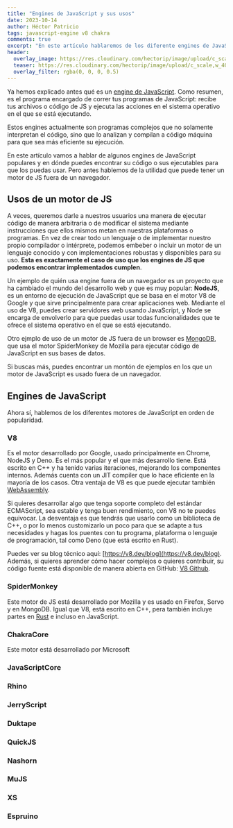 ```yaml
---
title: "Engines de JavaScript y sus usos"
date: 2023-10-14
author: Héctor Patricio
tags: javascript-engine v8 chakra
comments: true
excerpt: "En este artículo hablaremos de los diferente engines de JavaScript que existen, dónde los puedes encontrar y para qué los puedes usar."
header:
  overlay_image: https://res.cloudinary.com/hectorip/image/upload/c_scale,w_1400/v1701323922/garett-mizunaka-xFjti9rYILo-unsplash_mh0wys.jpg
  teaser: https://res.cloudinary.com/hectorip/image/upload/c_scale,w_400/v1701323922/garett-mizunaka-xFjti9rYILo-unsplash_mh0wys.jpg
  overlay_filter: rgba(0, 0, 0, 0.5)
---
```


Ya hemos explicado antes qué es un [engine de JavaScript](/2020/05/17/que-es-un-engine-de-javascript.html). Como resumen, es el programa encargado de correr tus programas de JavaScript: recibe tus archivos o código de JS y ejecuta las acciones en el sistema operativo en el que se está ejecutando.

Estos engines actualmente son programas complejos que no solamente interpretan el código, sino que lo analizan y compilan a código máquina para que sea más eficiente su ejecución.

En este artículo vamos a hablar de algunos engines de JavaScript populares y en dónde puedes encontrar su código o sus ejecutables para que los puedas usar. Pero antes hablemos de la utilidad que puede tener un motor de JS fuera de un navegador.

## Usos de un motor de JS

A veces, queremos darle a nuestros usuarios una manera de ejecutar código de manera arbitraria o de modificar el sistema mediante instrucciones que ellos mismos metan en nuestras plataformas o programas. En vez de crear todo un lenguaje o de implementar nuestro propio compilador o intérprete, podemos embeber o incluir un motor de un lenguaje conocido y con implementaciones robustas y disponibles para su uso. **Esta es exactamente el caso de uso que los engines de JS que podemos encontrar implementados cumplen**.

Un ejemplo de quién usa engine fuera de un navegador es un proyecto que ha cambiado el mundo del desarrollo web y que es muy popular: **NodeJS**, es un entorno de ejecución de JavaScript que se basa en el motor V8 de Google y que sirve principalmente para crear aplicaciones web. Mediante el uso de V8, puedes crear servidores web usando JavaScript, y Node se encarga de envolverlo para que puedas usar todas funcionalidades que te ofrece el sistema operativo en el que se está ejecutando.

Otro ejmplo de uso de un motor de JS fuera de un browser es [MongoDB](https://www.mongodb.com/docs/manual/release-notes/3.2-javascript/), que usa el motor SpiderMonkey de Mozilla para ejecutar código de JavaScript en sus bases de datos.

Si buscas más, puedes encontrar un montón de ejemplos en los que un motor de JavaScript es usado fuera de un navegador.

## Engines de JavaScript

Ahora sí, hablemos de los diferentes motores de JavaScript en orden de popularidad.

### V8

Es el motor desarrollado por Google, usado principalmente en Chrome, NodeJS y Deno. Es el más popular y el que más desarrollo tiene. Está escrito en C++ y ha tenido varias iteraciones, mejorando los componentes internos. Además cuenta con un JIT compiler que lo hace eficiente en la mayoría de los casos. Otra ventaja de V8 es que puede ejecutar también [WebAssembly](https://webassembly.org/).

Si quieres desarrollar algo que tenga soporte completo del estándar ECMAScript, sea estable y tenga buen rendimiento, con V8 no te puedes equivocar. La desventaja es que tendrás que usarlo como un biblioteca de C++, o por lo menos customizarlo un poco para que se adapte a tus necesidades y hagas los puentes con tu programa, plataforma o lenguaje de programación, tal como Deno (que está escrito en Rust).

Puedes ver su blog técnico aquí: [https://v8.dev/blog](https://v8.dev/blog). Además, si quieres aprender cómo hacer complejos o quieres contribuir, su código fuente está disponible de manera abierta en GitHub: [V8 Github](https://github.com/v8/v8).

### SpiderMonkey

Este motor de JS está desarrollado por Mozilla y es usado en Firefox, Servo y en MongoDB. Igual que V8, está escrito en C++, pera también incluye partes en [Rust](https://www.rust-lang.org/) e incluso en JavaScript.

### ChakraCore

Este motor está desarrollado por Microsoft


### JavaScriptCore

### Rhino

### JerryScript

### Duktape

### QuickJS

### Nashorn

### MuJS

### XS

### Espruino
